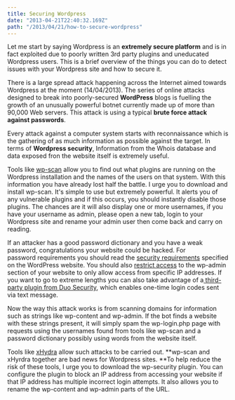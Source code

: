 ```yaml
---
title: Securing Wordpress
date: "2013-04-21T22:40:32.169Z"
path: "/2013/04/21/how-to-secure-wordpress"
---
```


Let me start by saying Wordpress is an **extremely secure platform** and is in fact exploited due to poorly written 3rd party plugins and uneducated Wordpress users. This is a brief overview of the things you can do to detect issues with your Wordpress site and how to secure it.

There is a large spread attack happening across the Internet aimed towards Wordpress at the moment (14/04/2013). The series of online attacks designed to break into poorly-secured **WordPress** blogs is fuelling the growth of an unusually powerful botnet currently made up of more than 90,000 Web servers. This attack is using a typical **brute force attack against passwords**.

Every attack against a computer system starts with reconnaissance which is the gathering of as much information as possible against the target. In terms of **Wordpress security**, Information from the Whois database and data exposed fron the website itself is extremely useful.

Tools like [wp-scan](http://wpscan.org/) allow you to find out what plugins are running on the Wordpress installation and the names of the users on that system. With this information you have already lost half the battle. I urge you to download and install wp-scan. It's simple to use but extremely powerful. It alerts you of any vulnerable plugins and if this occurs, you should instantly disable those plugins. The chances are it will also display one or more usernames, if you have your username as admin, please open a new tab, login to your Wordpress site and rename your admin user then come back and carry on reading.

If an attacker has a good password dictionary and you have a weak password, congratulations your website could be hacked. For password requirements you should read the [security requirements](http://en.support.wordpress.com/selecting-a-strong-password/) specified on the WordPress website. You should also [restrict access](http://codex.wordpress.org/Hardening_WordPress) to the wp-admin section of your website to only allow access from specific IP addresses. If you want to go to extreme lengths you can also take advantage of a[ third-party plugin from Duo Security](https://www.duosecurity.com/product), which enables one-time login codes sent via text message.

Now the way this attack works is from scanning domains for information such as strings like wp-content and wp-admin. If the bot finds a website with these strings present, it will simply spam the wp-login.php page with requests using the usernames found from tools like wp-scan and a password dictionary possibly using words from the website itself.

Tools like [xHydra](http://www.thc.org/thc-hydra/) allow such attacks to be carried out. **wp-scan and xHyrdra together are bad news for Wordpress sites. **To help reduce the risk of these tools, I urge you to download the wp-security plugin. You can configure the plugin to block an IP address from accessing your website if that IP address has multiple incorrect login attempts. It also allows you to rename the wp-content and wp-admin parts of the URL.
